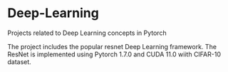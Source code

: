 # Deep-Learning
Projects related to Deep Learning concepts in Pytorch

The project includes the popular resnet Deep Learning framework. The ResNet is implemented using Pytorch 1.7.0 and CUDA 11.0 wiith CIFAR-10 dataset.
